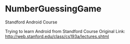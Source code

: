# NumberGuessingGame
Standford Android Course

Trying to learn Android from Standford Course
Original Link: http://web.stanford.edu/class/cs193a/lectures.shtml
